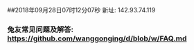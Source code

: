 ##2018年09月28日07时12分07秒 新址: 142.93.74.119
### 兔友常见问题及解答: https://github.com/wanggonging/d/blob/w/FAQ.md
